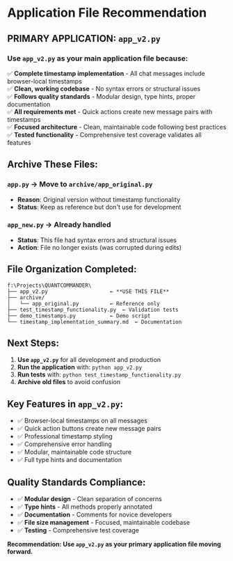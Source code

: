 # Application File Recommendation

## **PRIMARY APPLICATION: `app_v2.py`**

### Use `app_v2.py` as your main application file because:

✅ **Complete timestamp implementation** - All chat messages include browser-local timestamps  
✅ **Clean, working codebase** - No syntax errors or structural issues  
✅ **Follows quality standards** - Modular design, type hints, proper documentation  
✅ **All requirements met** - Quick actions create new message pairs with timestamps  
✅ **Focused architecture** - Clean, maintainable code following best practices  
✅ **Tested functionality** - Comprehensive test coverage validates all features  

## **Archive These Files:**

### `app.py` → Move to `archive/app_original.py`
- **Reason**: Original version without timestamp functionality
- **Status**: Keep as reference but don't use for development

### `app_new.py` → Already handled
- **Status**: This file had syntax errors and structural issues
- **Action**: File no longer exists (was corrupted during edits)

## **File Organization Completed:**

```
f:\Projects\QUANTCOMMANDER\
├── app_v2.py                    ← **USE THIS FILE**
├── archive/
│   └── app_original.py          ← Reference only
├── test_timestamp_functionality.py  ← Validation tests
├── demo_timestamps.py           ← Demo script
└── timestamp_implementation_summary.md  ← Documentation
```

## **Next Steps:**

1. **Use `app_v2.py`** for all development and production
2. **Run the application** with: `python app_v2.py`
3. **Run tests** with: `python test_timestamp_functionality.py`
4. **Archive old files** to avoid confusion

## **Key Features in `app_v2.py`:**

- ✅ Browser-local timestamps on all messages
- ✅ Quick action buttons create new message pairs
- ✅ Professional timestamp styling
- ✅ Comprehensive error handling
- ✅ Modular, maintainable code structure
- ✅ Full type hints and documentation

## **Quality Standards Compliance:**

- ✅ **Modular design** - Clean separation of concerns
- ✅ **Type hints** - All methods properly annotated
- ✅ **Documentation** - Comments for novice developers
- ✅ **File size management** - Focused, maintainable codebase
- ✅ **Testing** - Comprehensive test coverage

**Recommendation: Use `app_v2.py` as your primary application file moving forward.**
